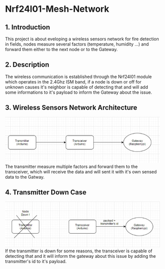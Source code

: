 # Nrf24l01-Mesh-Network

## 1. Introduction
This project is about eveloping a wireless sensors network for fire detection in fields, nodes measure several factors (temperature, humidity ...) and forward them either to the next node or to the Gateway.

## 2. Description
The wireless communication is established through the Nrf24l01 module which operates in the 2.4Ghz ISM band, if a node is down or off for unknown causes it's neighbor is capable of detecting that and will add some informations to it's payload to inform the Gateway about the issue.

## 3. Wireless Sensors Network Architecture
![](images/Network_Architecture.jpg)
The transmitter measure multiple factors and forward them to the transceiver, which will receive the data and will sent it with it's own sensed data to the Gatway.

## 4. Transmitter Down Case
 ![](images/transmitter_down_case.jpg)
 If the transmitter is down for some reasons, the transceiver is capable of detecting that and it will inform the gateway about this issue by adding the transmitter's id to it's payload.
